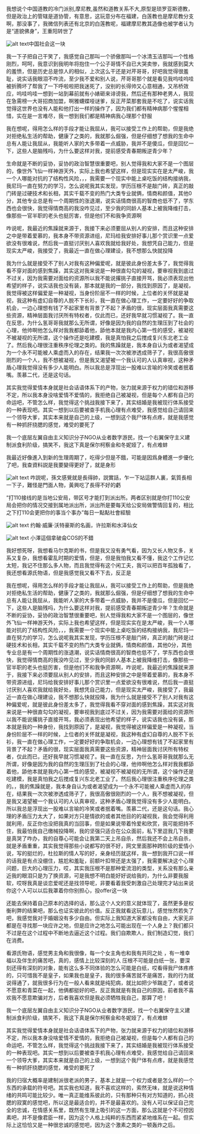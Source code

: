 我想说个中国道教的冷门派别,摩尼教,虽然和道教关系不大,原型是琐罗亚斯德教，但是政治上的管辖是道协管，有意思，这玩意分布在福建，白莲教也是摩尼教分支啊，那没事了，我微信列表还有北京的白莲教呢，福建摩尼教其造像也被学者认为是“道貌佛身”，王重阳转世了

![alt text](image-13.png)中国社会这一块

我一下子把自己干笑了，我感觉自己那叫一个骄傲那叫一个冰清玉洁那叫一个性格刚烈，呵呵，我意识到我明年将抱住一个公子哥情不自已大哭卖惨，我就感到莫大的羞愤，但是历史总是惊人的相似，上次这么干还是对芹哥哥，好吧我觉得很羞耻，说实话我眼泪不咋流，至少我不爱和别人说，芹哥哥那个就是看见我呜哇呜哇被折腾坏了帮我了一下呼啦啦把我迷死了，没别的长得帅又心意相通，又吊桥效应，呜哇呜哇一想到一站到幕前就有小婊砸来诽谤我，然后还有那种老男人，我现在急需榜一大哥招商加盟，啊雅蠛蝶哑谜爹，反正芹菜那套我是不吃了，说实话我觉得这世界也没有人能和他打出一样的操作了，因为我们都有精神病那个惺惺相惜，实在是一言难尽，我一想到我们都是精神病我心理那个舒服

我在想呢，得用怎么样的手段才能让我屈从，我可以接受工作上的帮助，但是我绝对拒绝私生活的帮助，健康了之类的，我就那么倔强，但是仔细想了想我的生命中总有人能让我屈从，我能听人家的大多带着一点威胁，我并不是傻瓜，但是回忆一下，这些人是脑残吗，为什么要这样对我，提前感受青春期叛逆青少年？

生命就是不断的妥协，妥协的政治智慧很重要吧，别人觉得我和大家不是一个图层的，像世外飞仙一样神游天外，实际上我也希望这样，但是现实实在是太严峻，我一个人哪能对抗的了结构性风险，，，我需要一个现实中能上桌吃饭的结构接纳我，我尼玛一直在努力的学习，怎么说呢我其实发现，学历压根不是敲门砖，真正的敲门砖是过硬技术和长相，其实千载不变的热门大类专业就俩，情商和颜值，其他0分，其他专业总是有一个周期性的涨退潮，说实话情商很高的智商也低不了，学东西也会很快，我觉得情商高的我没咋见过，至少我的同龄人基本上被我降维打击，像那些一官半职的老头也挺厉害，但是他们不和我争资源啊

咋说呢，我最近的焦躁就来源于，我接下来必须要屈从别人的安排，而且这种安排之中是带着爱慕的，我本身不带资源进组，尼玛给我安排好事儿那个赏识里一点爱欲没有很难说，然后我一直挺讨厌别人喜欢我就给我好处，我想凭自己能力，但是现实太严峻，我接受了，我最近一直在做心理建设，我不想那么快就投降

我为什么就是接受不了别人对我有这种偏爱呢，就是彼此身份差太多了，我觉得我看不穿对面的感到焦躁，其实这对我来说是一种很直勾勾的凝视，要审视我到底过不过关，因为我需要对面给的资源所以我不能说撂挑子直接开骂，我必须表现出他希望的样子，说实话我也没有装，那本就是我的一部分，我找到原因了，是凝视，我觉得被这样偏爱是一种凝视，当身份阶层不一样的时候，上位者的关怀就是凝视，我这种有虚幻自尊的人脱不下长衫，我一直在做心理工作，一定要好好的争取机会，一边心理想有钱了不起家里有背景了不起？矛盾的很，现实层面我真需要这些资源，精神层面我讨厌所有特权者，仅此而已，还好我早就习惯凝视了。我一直在反思，为什么氢哥哥我就那么无所谓，好像是因为我的自然的生理压到了社会的心理，他帅啊他怎么样对我我都舔着他，舔他本就是我内心第一性的感受，被凝视不被凝视的无所谓，这个操作还是吃建模，我是真怕我之后搅成复兴东北老工业了。然后我心理很注重秩序伦理之类的。我的焦躁就是，我本身自认为或者渴望成为一个永不可能被人乘虚而入的存在，结果我一次次被渗透成筛子了，我很高傲很刚烈的一个人，我不想被凝视，但是我又渴望被一个我认可的人认真审视，这种矛盾心理我觉得没有多少人能明白。所以我总是浮现出一股难以言喻的冷笑或者抿着嘴。羡慕二代，还是这句话。

其实我觉得爱情本身就是社会话语体系下的产物，张力就来源于权力的错位和游移不定，所以我本身没啥爱情不爱情的，我拒绝自己被凝视，但是每个人都有自己的命运吧，不管怎么样，我觉得这个挑战我接下来了，其实结婚是我被现行体系接受的一种表现吧。其实一想到以后要被查手机我心理有点难受，我感觉给自己请回来一个领导大爹，其实本来就是自己的上级，一想到这个我尸体有点疼，就是我感觉有一种抓肝挠腮的感觉，难受的要死了

我一个底层左翼自由主义知识分子NGO从业者数字游民，找一个右翼保守主义建制派食利阶级，搞笑不，我这下真是保尔柯察金和冬妮娅了，有点难蚌

我最近好像進入到新的生理周期了，吃得少但是不餓，可能是因爲身體進一步優化了吧，我查資料説是我要變得更好了，就是身形

![alt text](image-14.png)
咋説呢，孫文感覺就是長得帥，説實話，乍一下站這群人裏，氣質長相一下子，難怪是門面人物，黃興吃了長得不好的虧

“打110接线的是当地公安局，带区号才能打到派出所。两者区别就是你打110公安局会把你的情况交接到属地派出所，派出所是要每天给公安局做警情回复的，相比之下打110会更把你的事当个事办”每日一點點社會經驗

![alt text](image-15.png)
约翰·威廉·沃特豪斯的名画，许拉斯和水泽仙女

![alt text](image-16.png)
小澤這個拿破侖COS的不錯

我好想死呀，我想看马尔克斯的书，但是我又没有勇气看，因为又长人物又多，关系又复杂，我想看霍乱时期的爱情，但是，但是我怕我又看不懂，我这个工作记忆太短，我记不住那么多人物，而且我觉得有这个闲工夫，我可以把百年孤独看了，我还想看源氏物语，但是我感觉我又看不下去，反正是

我在想呢，得用怎么样的手段才能让我屈从，我可以接受工作上的帮助，但是我绝对拒绝私生活的帮助，健康了之类的，我就那么倔强，但是仔细想了想我的生命中总有人能让我屈从，我能听人家的大多带着一点威胁，我并不是傻瓜，但是回忆一下，这些人是脑残吗，为什么要这样对我，提前感受青春期叛逆青少年？生命就是不断的妥协，妥协的政治智慧很重要吧，别人觉得我和大家不是一个图层的，像世外飞仙一样神游天外，实际上我也希望这样，但是现实实在是太严峻，我一个人哪能对抗的了结构性风险，，，我需要一个现实中能上桌吃饭的结构接纳我，我尼玛一直在努力的学习，怎么说呢我其实发现，学历压根不是敲门砖，真正的敲门砖是过硬技术和长相，其实千载不变的热门大类专业就俩，情商和颜值，其他0分，其他专业总是有一个周期性的涨退潮，说实话情商很高的智商也低不了，学东西也会很快，我觉得情商高的我没咋见过，至少我的同龄人基本上被我降维打击，像那些一官半职的老头也挺厉害，但是他们不和我争资源啊，咋说呢，我最近的焦躁就来源于，我接下来必须要屈从别人的安排，而且这种安排之中是带着爱慕的，我本身不带资源进组，尼玛给我安排好事儿那个赏识里一点爱欲没有很难说，然后我一直挺讨厌别人喜欢我就给我好处，我想凭自己能力，但是现实太严峻，我接受了，我最近一直在做心理建设，我不想那么快就投降，我为什么就是接受不了别人对我有这种偏爱呢，就是彼此身份差太多了，我觉得我看不穿对面的感到焦躁，其实这对我来说是一种很直勾勾的凝视，要审视我到底过不过关，因为我需要对面给的资源所以我不能说撂挑子直接开骂，我必须表现出他希望的样子，说实话我也没有装，那本就是我的一种身份，我找到原因了，是凝视，我觉得被这样偏爱是一种凝视，当身份阶层不一样的时候，上位者的关怀就是凝视，我这种有虚幻自尊的人脱不下长衫，我一直在做心理工作，一定要好好的争取机会，一边心理想有钱了不起家里有背景了不起？矛盾的很，现实层面我真需要这些资源，精神层面我讨厌所有特权者，仅此而已，还好我早就习惯凝视了。我一直在反思，为什么氢哥哥我就那么无所谓，好像是因为我的自然的生理压到了社会的心理，他帅啊他怎么样对我我都舔着他，舔他本就是我内心第一性的感受，被凝视不被凝视的无所谓，这个操作还是吃建模，我是真怕我之后搅成复兴东北老工业了。然后我心理很注重秩序伦理之类的。，我的焦躁就是，我本身自认为或者渴望成为一个永不可能被人乘虚而入的存在，结果我一次次被渗透成筛子了，我很高傲很刚烈的一个人，我不想被凝视，但是我又渴望被一个我认可的人认真审视，这种矛盾心理我觉得没有多少人能明白。所以我总是浮现出一股难以言喻的冷笑或者抿着嘴。羡慕二代，还是这句话。我心理的矛盾压力太大了，如果对方只是情欲的或者其他目的的凝视我，我会觉得利用就利用，反正你也没把我真的当回事，但是如果说带着怜爱和欣赏，我可能把持不住，我最怕我自己缴械投降啊，我的坚强只适合在公众面前，私下里逗我几下我要是真哭了咋办，我的自尊心可能会让我第二天上吊自杀，然后我还不会上吊自杀，就是矛盾重重，其实我觉得那些小说都写的很不好，网文里面那种跨阶级的爱情小说，写的挺烂的，杜拉斯的情人写的好，亲身经历就这样，我一想到我开口说一样的话我是有点没绷住，尴尬和羞耻，前额叶扣带还是太强了，我需要解决这个心理问题，巨大的心理压力，哎，其实我压根不是那种爱流泪的类型，关系没有那么亲近我的眼泪只是为了换资源，可是我想不明白能好好说给我的，为什么非要我服软，哎呀我真是谈恋爱呢还是找领导呢，非要看着我受刺激自己处理完才站出来说你这个人可以以后我罩着你你别担心，投offer这一块

还能去保持着自己原本的选择的话，那么这个人文的意义就体现了，虽然更多是权衡利弊的结果吧，那么也证实彼此的价值。反正我就看这玩意儿，感觉怅然若失了吧，我感觉我对于婚姻没有多少自由。但实际上我知道大家都没有自由，大家无非都是在寻找那一块应许之地，但是应许之地怎么可能出现在一个人身上？我们都只不过是在这个过程中不断地去逼近这个过程。我们自欺欺人，我们制造幻觉，我们在消费。

看源氏物语，感觉男主角和我很像，每一个女主角也和我有共同之处 ，有一堆幸福以及伴生的痛苦吧，真的，感情上比较深刻的人 压根不可能是白纸一张，要深刻还得有深刻的对象，能有这么多不同体验的怎么可能是白纸，哎看得我尸体疼疼的，只可惜我不是皇子，如果我也是皇子，我的很多痛苦就不是痛苦，我的行为就说得通了，就我很多行为在一般人看来就是纯犯病，就比如把少爷踹走了，或者说不愿意和青菜在一起，他俩都挺好的吧，反正我就是有我自己的原因，前者我不喜欢我不愿意欺骗对方，后者我喜欢但是我必须牺牲我自己，那算了吧！

我一个底层左翼自由主义知识分子NGO从业者数字游民，找一个右翼保守主义建制派食利阶级，搞笑不，我这下真是保尔柯察金和冬妮娅了，有点难蚌

其实我觉得爱情本身就是社会话语体系下的产物，张力就来源于权力的错位和游移不定，所以我本身没啥爱情不爱情的，我拒绝自己被凝视，但是每个人都有自己的命运吧，不管怎么样，我觉得这个挑战我接下来了，其实结婚是我被现行体系接受的一种表现吧。其实一想到以后要被查手机我心理有点难受，我感觉给自己请回来一个领导大爹，其实本来就是自己的上级，一想到这个我尸体有点疼，就是我感觉有一种抓肝挠腮的感觉，难受的要死了

我的归宿大概率是建制派很老派的男子，基本上就是一个权力或者是怎么样的一个东西的承载的符号吧。其实我也知道，我不喜欢这样的，索然无味，就是说这种情绪的共鸣可能比较少。唯一真正能维系彼此的，只有那种只有对方知道的，抓心挠腮的寂寞的感觉吧，所以这是最适合的，并不是最喜欢的。没有人可以保证自己完全的忠诚，在情感关系里，既然有生理上吸引的这一方面，那么这就是个不可控因素吧，并不是像君臣一样，因为这个人格上纯粹的东西而紧紧地维系在一起。但实际上这恰恰又是一种很忠诚的感觉吧，因为这个激素之类的一顿轰炸之后。